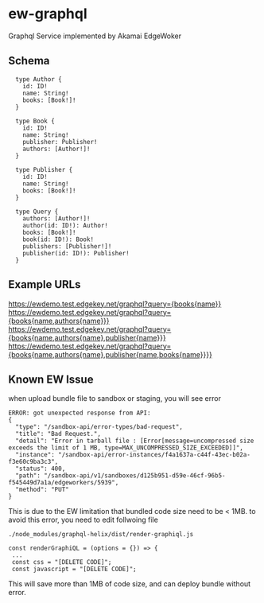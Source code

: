 # ew-graphql
Graphql Service implemented by Akamai EdgeWoker

## Schema
```
  type Author {
    id: ID!
    name: String!
    books: [Book!]!
  }
  
  type Book {
    id: ID!
    name: String!
    publisher: Publisher!
    authors: [Author!]!
  }
  
  type Publisher {
    id: ID!
    name: String!
    books: [Book!]!
  }
  
  type Query {
    authors: [Author!]!
    author(id: ID!): Author!
    books: [Book!]!
    book(id: ID!): Book!
    publishers: [Publisher!]!
    publisher(id: ID!): Publisher!
  }
```

## Example URLs

https://ewdemo.test.edgekey.net/graphql?query={books{name}}<br>
https://ewdemo.test.edgekey.net/graphql?query={books{name,authors{name}}}<br>
https://ewdemo.test.edgekey.net/graphql?query={books{name,authors{name},publisher{name}}}<br>
https://ewdemo.test.edgekey.net/graphql?query={books{name,authors{name},publisher{name,books{name}}}}<br>


## Known EW Issue
when upload bundle file to sandbox or staging, you will see error 
```
ERROR: got unexpected response from API:
{
  "type": "/sandbox-api/error-types/bad-request",
  "title": "Bad Request.",
  "detail": "Error in tarball file : [Error[message=uncompressed size exceeds the limit of 1 MB, type=MAX_UNCOMPRESSED_SIZE_EXCEEDED]]",
  "instance": "/sandbox-api/error-instances/f4a1637a-c44f-43ec-b02a-f3e60c9ba3c3",
  "status": 400,
  "path": "/sandbox-api/v1/sandboxes/d125b951-d59e-46cf-96b5-f545449d7a1a/edgeworkers/5939",
  "method": "PUT"
}
```
This is due to the EW limitation that bundled code size need to be < 1MB.
to avoid this error, you need to edit follwoing file

```
./node_modules/graphql-helix/dist/render-graphiql.js

const renderGraphiQL = (options = {}) => {
 ...
 const css = "[DELETE CODE]";
 const javascript = "[DELETE CODE]";
```

This will save more than 1MB of code size, and can deploy bundle without error.
